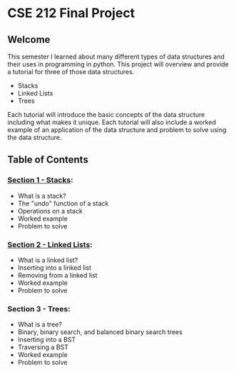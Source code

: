 # CSE 212 Final Project

## Welcome

This semester I learned about many different types of data structures and their uses in programming in python.
This project will overview and provide a tutorial for three of those data structures.
- Stacks
- Linked Lists
- Trees

Each tutorial will introduce the basic concepts of the data structure including what makes it unique.
Each tutorial will also include a worked example of an application of the data structure and problem to solve using the data structure.

## Table of Contents
### [Section 1 - Stacks](stacks/stacks.md):
- What is a stack?
- The "undo" function of a stack
- Operations on a stack
- Worked example
- Problem to solve

### [Section 2 - Linked Lists](linked_lists/linked_lists.md):
- What is a linked list?
- Inserting into a linked list
- Removing from a linked list
- Worked example
- Problem to solve

### Section 3 - Trees:
- What is a tree?
- Binary, binary search, and balanced binary search trees
- Inserting into a BST
- Traversing a BST
- Worked example
- Problem to solve
